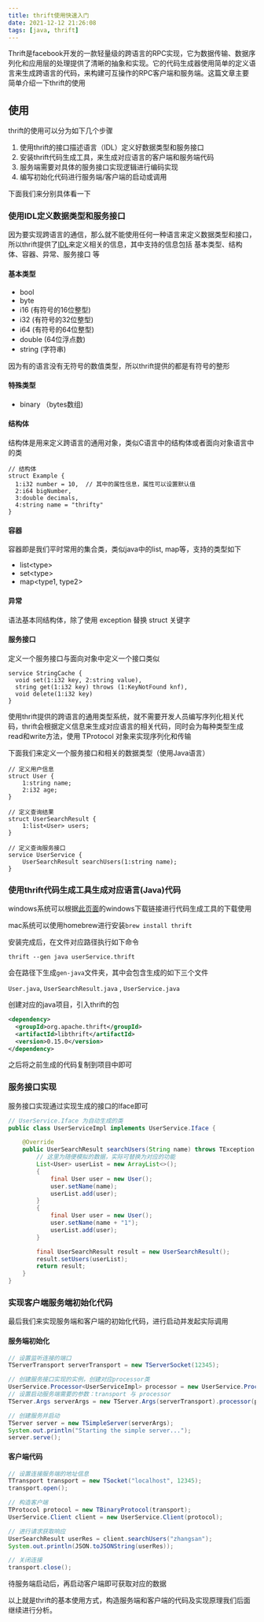 ```yaml
---
title: thrift使用快速入门
date: 2021-12-12 21:26:08
tags: [java, thrift]
---
```


Thrift是facebook开发的一款轻量级的跨语言的RPC实现，它为数据传输、数据序列化和应用层的处理提供了清晰的抽象和实现。它的代码生成器使用简单的定义语言来生成跨语言的代码，来构建可互操作的RPC客户端和服务端。这篇文章主要简单介绍一下thrift的使用

<!-- more -->

## 使用

thrift的使用可以分为如下几个步骤

1. 使用thrift的接口描述语言（IDL）定义好数据类型和服务接口
2. 安装thrift代码生成工具，来生成对应语言的客户端和服务端代码
3. 服务端需要对具体的服务接口实现逻辑进行编码实现
4. 编写初始化代码进行服务端/客户端的启动或调用

下面我们来分别具体看一下

### 使用IDL定义数据类型和服务接口

因为要实现跨语言的通信，那么就不能使用任何一种语言来定义数据类型和接口，所以thrift提供了[IDL](https://thrift.apache.org/docs/idl)来定义相关的信息，其中支持的信息包括 基本类型、结构体、容器、异常、服务接口 等

#### 基本类型

- bool
- byte
- i16 (有符号的16位整型)
- i32 (有符号的32位整型)
- i64 (有符号的64位整型)
- double (64位浮点数)
- string (字符串)

因为有的语言没有无符号的数值类型，所以thrift提供的都是有符号的整形

#### 特殊类型

- binary （bytes数组) 

#### 结构体

结构体是用来定义跨语言的通用对象，类似C语言中的结构体或者面向对象语言中的类

```
// 结构体
struct Example {
  1:i32 number = 10,  // 其中的属性信息，属性可以设置默认值
  2:i64 bigNumber,
  3:double decimals,
  4:string name = "thrifty"
}
```

#### 容器

容器即是我们平时常用的集合类，类似java中的list, map等，支持的类型如下

- list<type\>
- set<type\>
- map<type1, type2>

#### 异常

语法基本同结构体，除了使用 exception 替换 struct 关键字

#### 服务接口

定义一个服务接口与面向对象中定义一个接口类似

```
service StringCache {
  void set(1:i32 key, 2:string value),
  string get(1:i32 key) throws (1:KeyNotFound knf),
  void delete(1:i32 key)
}
```

使用thrift提供的跨语言的通用类型系统，就不需要开发人员编写序列化相关代码，thrift会根据定义信息来生成对应语言的相关代码，同时会为每种类型生成read和write方法，使用 TProtocol 对象来实现序列化和传输



下面我们来定义一个服务接口和相关的数据类型（使用Java语言）

```
// 定义用户信息
struct User {
    1:string name;
    2:i32 age;
}

// 定义查询结果
struct UserSearchResult {
    1:list<User> users;
}

// 定义查询服务接口
service UserService {
    UserSearchResult searchUsers(1:string name);
}
```



### 使用thrift代码生成工具生成对应语言(Java)代码

windows系统可以根据[此页面](https://thrift.apache.org/download)的windows下载链接进行代码生成工具的下载使用

mac系统可以使用homebrew进行安装`brew install thrift`

安装完成后，在文件对应路径执行如下命令

`thrift --gen java userService.thrift `

会在路径下生成`gen-java`文件夹，其中会包含生成的如下三个文件

`User.java`, `UserSearchResult.java` , `UserService.java`



创建对应的java项目，引入thrift的包

```xml
<dependency>
  <groupId>org.apache.thrift</groupId>
  <artifactId>libthrift</artifactId>
  <version>0.15.0</version>
</dependency>
```

之后将之前生成的代码复制到项目中即可



### 服务接口实现

服务接口实现通过实现生成的接口的Iface即可

```java
// UserService.Iface 为自动生成的类
public class UserServiceImpl implements UserService.Iface {

    @Override
    public UserSearchResult searchUsers(String name) throws TException {
        // 这里为随便模拟的数据，实际可替换为对应的功能
        List<User> userList = new ArrayList<>();
        {
            final User user = new User();
            user.setName(name);
            userList.add(user);
        }
        {
            final User user = new User();
            user.setName(name + "1");
            userList.add(user);
        }

        final UserSearchResult result = new UserSearchResult();
        result.setUsers(userList);
        return result;
    }
}
```



### 实现客户端服务端初始化代码

最后我们来实现服务端和客户端的初始化代码，进行启动并发起实际调用

#### 服务端初始化

```java
// 设置监听连接的端口
TServerTransport serverTransport = new TServerSocket(12345);

// 创建服务接口实现的实例，创建对应processor类
UserService.Processor<UserServiceImpl> processor = new UserService.Processor<>(new UserServiceImpl());
// 设置启动服务端需要的参数：transport 与 processor
TServer.Args serverArgs = new TServer.Args(serverTransport).processor(processor);

// 创建服务并启动
TServer server = new TSimpleServer(serverArgs);
System.out.println("Starting the simple server...");
server.serve();
```

#### 客户端代码

```java
// 设置连接服务端的地址信息
TTransport transport = new TSocket("localhost", 12345);
transport.open();

// 构造客户端
TProtocol protocol = new TBinaryProtocol(transport);
UserService.Client client = new UserService.Client(protocol);

// 进行请求获取响应
UserSearchResult userRes = client.searchUsers("zhangsan");
System.out.println(JSON.toJSONString(userRes));

// 关闭连接
transport.close();
```

待服务端启动后，再启动客户端即可获取对应的数据



以上就是thrift的基本使用方式，构造服务端和客户端的代码及实现原理我们后面继续进行分析。
